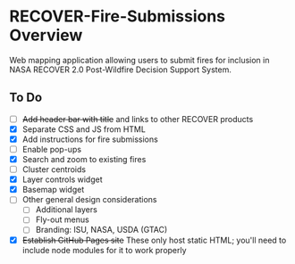 
# RECOVER-Fire-Submissions Overview 
Web mapping application allowing users to submit fires for inclusion in NASA RECOVER 2.0 Post-Wildfire Decision Support System.

## To Do
- [ ] ~~Add header bar with title~~ and links to other RECOVER products
- [x] Separate CSS and JS from HTML
- [x] Add instructions for fire submissions
- [ ] Enable pop-ups 
- [x] Search and zoom to existing fires
- [ ] Cluster centroids
- [x] Layer controls widget
- [x] Basemap widget
- [ ] Other general design considerations
    - [ ] Additional layers
    - [ ] Fly-out menus
    - [ ] Branding: ISU, NASA, USDA (GTAC)
- [x] ~~Establish GitHub Pages site~~ These only host static HTML; you'll need to include node modules for it to work properly
